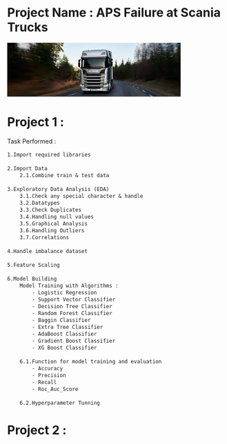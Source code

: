 # Project Name : APS Failure at Scania Trucks

![Alt text](image.png)

# Project 1 :
Task Performed :

    1.Import required libraries

    2.Import Data
        2.1.Combine train & test data

    3.Exploratory Data Analysis (EDA)
        3.1.Check any special character & handle
        3.2.Datatypes
        3.3.Check Duplicates
        3.4.Handling null values
        3.5.Graphical Analysis
        3.6.Handling Outliers
        3.7.Correlations

    4.Handle imbalance dataset

    5.Feature Scaling

    6.Model Building
        Model Training with Algorithms :
            - Logistic Regression
            - Support Vector Classifier
            - Decision Tree Classifier
            - Random Forest Classifier
            - Baggin Classifier
            - Extra Tree Classifier
            - AdaBoost Classifier
            - Gradient Boost Classifier
            - XG Boost Classifier

        6.1.Function for model training and evaluation
            - Accuracy
            - Precision
            - Recall
            - Roc_Auc_Score
            
        6.2.Hyperparameter Tunning
    
# Project 2 :

